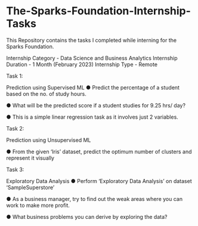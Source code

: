 # The-Sparks-Foundation-Internship-Tasks

This Repository contains the tasks I completed while interning for the Sparks Foundation.

Internship Category - Data Science and Business Analytics Internship Duration - 1 Month (February 2023) Internship Type - Remote

Task 1:

Prediction using Supervised ML ● Predict the percentage of a student based on the no. of study hours.

● What will be the predicted score if a student studies for 9.25 hrs/ day?

● This is a simple linear regression task as it involves just 2 variables.

Task 2:

Prediction using Unsupervised ML

● From the given ‘Iris’ dataset, predict the optimum number of clusters and represent it visually

Task 3:

Exploratory Data Analysis ● Perform ‘Exploratory Data Analysis’ on dataset ‘SampleSuperstore’

● As a business manager, try to find out the weak areas where you can work to make more profit.

● What business problems you can derive by exploring the data?

